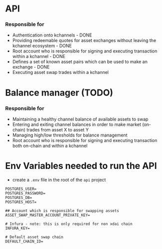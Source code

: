 # API

### Responsible for 

* Authentication onto kchannels - DONE
* Providing redeemable quotes for asset exchanges without leaving the kchannel ecosystem - DONE
* Root account who is responsible for signing and executing transaction within a kchannel - DONE
* Defines a set of known asset pairs which can be used to make an exchange - DONE
* Executing asset swap trades within a kchannel

# Balance manager (TODO)

### Responsible for 

* Maintaining a healthy channel balance of available assets to swap
* Entering and exiting channel balances in order to make market (on-chain) trades from asset X to asset Y
* Managing high/low thresholds for balance management
* Root account who is responsible for signing and executing transaction both on-chain and within a kchannel

# Env Variables needed to run the API

* create a `.env` file in the root of the `api` project
```
POSTGRES_USER=
POSTGRES_PASSWORD=
POSTGRES_DB=
POSTGRES_HOST=

## Account which is responsible for swapping assets
ASSET_SWAP_MASTER_ACCOUNT_PRIVATE_KEY=

# Infura - note: this is only required for non xdai chain
INFURA_KEY=

# Default asset swap chain
DEFAULT_CHAIN_ID=
```

